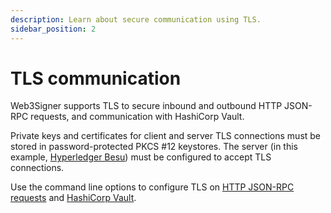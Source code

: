 ```yaml
---
description: Learn about secure communication using TLS.
sidebar_position: 2
---
```


# TLS communication

Web3Signer supports TLS to secure inbound and outbound HTTP JSON-RPC requests, and communication
with HashiCorp Vault.

Private keys and certificates for client and server TLS connections must be stored in
password-protected PKCS #12 keystores.
The server (in this example, [Hyperledger Besu](https://besu.hyperledger.org/)) must be configured
to accept TLS connections.

Use the command line options to configure TLS on [HTTP JSON-RPC requests](../how-to/configure-tls.md)
and [HashiCorp Vault](../how-to/store-keys-vaults/hashicorp.mdx).
